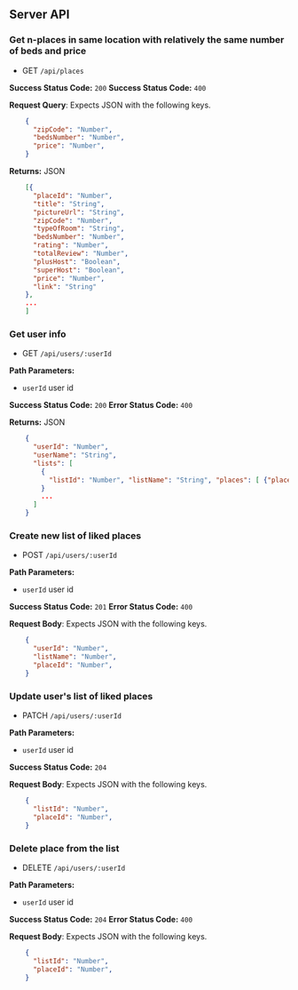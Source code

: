 ## Server API

### Get n-places in same location with relatively the same number of beds and price
  * GET `/api/places`

**Success Status Code:** `200`
**Success Status Code:** `400`

**Request Query**: Expects JSON with the following keys.

```json
    {
      "zipCode": "Number",
      "bedsNumber": "Number",
      "price": "Number",
    }
```

**Returns:** JSON

```json
    [{
      "placeId": "Number",
      "title": "String",
      "pictureUrl": "String",
      "zipCode": "Number",
      "typeOfRoom": "String",
      "bedsNumber": "Number",
      "rating": "Number",
      "totalReview": "Number",
      "plusHost": "Boolean",
      "superHost": "Boolean",
      "price": "Number",
      "link": "String"
    },
    ...
    ]
```

### Get user info
  * GET `/api/users/:userId`

**Path Parameters:**
  * `userId` user id

**Success Status Code:** `200`
**Error  Status Code:** `400`

**Returns:** JSON

```json
    {
      "userId": "Number",
      "userName": "String",
      "lists": [
        {
          "listId": "Number", "listName": "String", "places": [ {"placeId": "Number"} ...]
        }
        ...
      ]
    }
```

### Create new list of liked places
  * POST `/api/users/:userId`

**Path Parameters:**
  * `userId` user id

**Success Status Code:** `201`
**Error Status Code:** `400`

**Request Body**: Expects JSON with the following keys.

```json
    {
      "userId": "Number",
      "listName": "Number",
      "placeId": "Number",
    }
```

### Update user's list of liked places
  * PATCH `/api/users/:userId`

**Path Parameters:**
  * `userId` user id

**Success Status Code:** `204`

**Request Body**: Expects JSON with the following keys.

```json
    {
      "listId": "Number",
      "placeId": "Number",
    }
```

### Delete place from the list
  * DELETE `/api/users/:userId`

**Path Parameters:**
  * `userId` user id

**Success Status Code:** `204`
**Error Status Code:** `400`

**Request Body**: Expects JSON with the following keys.

```json
    {
      "listId": "Number",
      "placeId": "Number",
    }
```